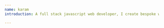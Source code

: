 ```yaml
---
name: karam
introduction: A full stack javascript web developer, I create bespoke websites to help people go further online.

---
```

